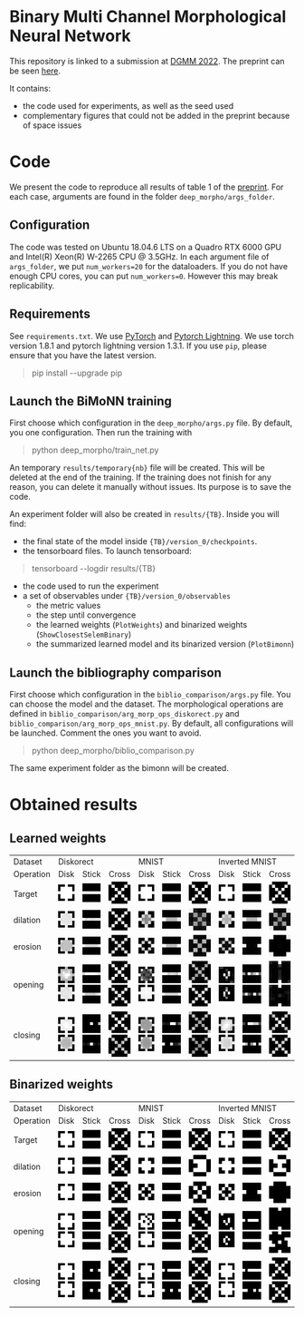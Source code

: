# Binary Multi Channel Morphological Neural Network

This repository is linked to a submission at [DGMM 2022](https://dgmm2022.sciencesconf.org/). The preprint can be seen [here](https://arxiv.org/abs/2204.08768).

It contains:
- the code used for experiments, as well as the seed used
- complementary figures that could not be added in the preprint because of space issues

# Code

We present the code to reproduce all results of table 1 of the [preprint](https://arxiv.org/abs/2204.08768). For each case, arguments are found in the folder `deep_morpho/args_folder`.

## Configuration
The code was tested on Ubuntu 18.04.6 LTS on a Quadro RTX 6000 GPU and Intel(R) Xeon(R) W-2265 CPU @ 3.5GHz. In each argument file of `args_folder`, we put `num_workers=20` for the dataloaders. If you do not have enough CPU cores, you can put `num_workers=0`. However this may break replicability.

## Requirements

See `requirements.txt`. We use [PyTorch](https://pytorch.org/) and [Pytorch Lightning](https://pytorch-lightning.readthedocs.io/en/latest/).
We use torch version 1.8.1 and pytorch lightning version 1.3.1.
If you use `pip`, please ensure that you have the latest version.
>pip install --upgrade pip


## Launch the BiMoNN training
First choose which configuration in the `deep_morpho/args.py` file. By default, you one configuration.  Then run the training with
>python deep_morpho/train_net.py

An temporary `results/temporary{nb}` file will be created. This will be deleted at the end of the training. If the training does not finish for any reason, you can delete it manually without issues. Its purpose is to save the code.

An experiment folder will also be created in `results/{TB}`. Inside you will find: 
- the final state of the model inside `{TB}/version_0/checkpoints`.
- the tensorboard files. To launch tensorboard: 
>tensorboard --logdir results/{TB}
- the code used to run the experiment
- a set of observables under `{TB}/version_0/observables`
    - the metric values
    - the step until convergence
    - the learned weights (`PlotWeights`) and binarized weights (`ShowClosestSelemBinary`)
    - the summarized learned model and its binarized version (`PlotBimonn`)

## Launch the bibliography comparison
First choose which configuration in the `biblio_comparison/args.py` file. You can choose the model and the dataset. The morphological operations are defined in `biblio_comparison/arg_morp_ops_diskorect.py` and `biblio_comparison/arg_morp_ops_mnist.py`. By default, all configurations will be launched. Comment the ones you want to avoid.
>python deep_morpho/biblio_comparison.py

The same experiment folder as the bimonn will be created.

# Obtained results

## Learned weights

<table>
    <tr>
        <td>
            Dataset
        </td>
        <td colspan="3">
            Diskorect
        </td>
        <td colspan="3">
            MNIST
        </td>
        <td colspan="3">
            Inverted MNIST
        </td>
    </tr>
    <tr>
        <td>
            Operation
        </td>
        <td> Disk </td><td> Stick</td> <td> Cross</td> <td> Disk </td><td> Stick</td> <td> Cross</td> <td> Disk </td><td> Stick</td> <td> Cross</td>
    </tr>
    <tr>
        <td>Target</td>
        <td><img src="./images/weights_png/dgmm_2022/true_disk7.png"></img></td><td><img src="./images/weights_png/dgmm_2022/true_hstick7.png"></img></td><td><img src="./images/weights_png/dgmm_2022/true_dcross7.png"></img></td>
        <td><img src="./images/weights_png/dgmm_2022/true_disk7.png"></img></td><td><img src="./images/weights_png/dgmm_2022/true_hstick7.png"></img></td><td><img src="./images/weights_png/dgmm_2022/true_dcross7.png"></img></td>
        <td><img src="./images/weights_png/dgmm_2022/true_disk7.png"></img></td><td><img src="./images/weights_png/dgmm_2022/true_hstick7.png"></img></td><td><img src="./images/weights_png/dgmm_2022/true_dcross7.png"></img></td>
    </tr>
    <tr>
        <td>dilation</td>
        <td><img src="./images/weights_png/dgmm_2022/diskorect_dilation_disk.png"></img></td><td><img src="./images/weights_png/dgmm_2022/diskorect_dilation_hstick.png"></img></td><td><img src="./images/weights_png/dgmm_2022/diskorect_dilation_dcross.png"></img></td>
        <td><img src="./images/weights_png/dgmm_2022/mnist_dilation_disk.png"></img></td><td><img src="./images/weights_png/dgmm_2022/mnist_dilation_hstick.png"></img></td><td><img src="./images/weights_png/dgmm_2022/mnist_dilation_dcross.png"></img></td>
        <td><img src="./images/weights_png/dgmm_2022/inverted_mnist_dilation_disk.png"></img></td><td><img src="./images/weights_png/dgmm_2022/inverted_mnist_dilation_hstick.png"></img></td><td><img src="./images/weights_png/dgmm_2022/inverted_mnist_dilation_dcross.png"></img></td>
    </tr>
    <tr>
        <td>erosion</td>
        <td><img src="./images/weights_png/dgmm_2022/diskorect_erosion_disk.png"></img></td><td><img src="./images/weights_png/dgmm_2022/diskorect_erosion_hstick.png"></img></td><td><img src="./images/weights_png/dgmm_2022/diskorect_erosion_dcross.png"></img></td>
        <td><img src="./images/weights_png/dgmm_2022/mnist_erosion_disk.png"></img></td><td><img src="./images/weights_png/dgmm_2022/mnist_erosion_hstick.png"></img></td><td><img src="./images/weights_png/dgmm_2022/mnist_erosion_dcross.png"></img></td>
        <td><img src="./images/weights_png/dgmm_2022/inverted_mnist_erosion_disk.png"></img></td><td><img src="./images/weights_png/dgmm_2022/inverted_mnist_erosion_hstick.png"></img></td><td><img src="./images/weights_png/dgmm_2022/inverted_mnist_erosion_dcross.png"></img></td>
    </tr>
    <tr>
        <td>opening</td>
        <td><img src="./images/weights_png/dgmm_2022/diskorect_opening_disk1.png"></img><img src="./images/weights_png/dgmm_2022/diskorect_opening_disk2.png"></img></td><td><img src="./images/weights_png/dgmm_2022/diskorect_opening_hstick1.png"></img><img src="./images/weights_png/dgmm_2022/diskorect_opening_hstick2.png"></img></td><td><img src="./images/weights_png/dgmm_2022/diskorect_opening_dcross1.png"></img><img src="./images/weights_png/dgmm_2022/diskorect_opening_dcross2.png"></img></td>
        <td><img src="./images/weights_png/dgmm_2022/mnist_opening_disk1.png"></img><img src="./images/weights_png/dgmm_2022/mnist_opening_disk2.png"></img></td><td><img src="./images/weights_png/dgmm_2022/mnist_opening_hstick1.png"></img><img src="./images/weights_png/dgmm_2022/mnist_opening_hstick2.png"></img></td><td><img src="./images/weights_png/dgmm_2022/mnist_opening_dcross1.png"></img><img src="./images/weights_png/dgmm_2022/mnist_opening_dcross2.png"></img></td>
        <td><img src="./images/weights_png/dgmm_2022/inverted_mnist_opening_disk1.png"></img><img src="./images/weights_png/dgmm_2022/inverted_mnist_opening_disk2.png"></img></td><td><img src="./images/weights_png/dgmm_2022/inverted_mnist_opening_hstick1.png"></img><img src="./images/weights_png/dgmm_2022/inverted_mnist_opening_hstick2.png"></img></td><td><img src="./images/weights_png/dgmm_2022/inverted_mnist_opening_dcross1.png"></img><img src="./images/weights_png/dgmm_2022/inverted_mnist_opening_dcross2.png"></img></td>
    </tr>
    <tr>
        <td>closing</td>
        <td><img src="./images/weights_png/dgmm_2022/diskorect_closing_disk1.png"></img><img src="./images/weights_png/dgmm_2022/diskorect_closing_disk2.png"></img></td><td><img src="./images/weights_png/dgmm_2022/diskorect_closing_hstick1.png"></img><img src="./images/weights_png/dgmm_2022/diskorect_closing_hstick2.png"></img></td><td><img src="./images/weights_png/dgmm_2022/diskorect_closing_dcross1.png"></img><img src="./images/weights_png/dgmm_2022/diskorect_closing_dcross2.png"></img></td>
        <td><img src="./images/weights_png/dgmm_2022/mnist_closing_disk1.png"></img><img src="./images/weights_png/dgmm_2022/mnist_closing_disk2.png"></img></td><td><img src="./images/weights_png/dgmm_2022/mnist_closing_hstick1.png"></img><img src="./images/weights_png/dgmm_2022/mnist_closing_hstick2.png"></img></td><td><img src="./images/weights_png/dgmm_2022/mnist_closing_dcross1.png"></img><img src="./images/weights_png/dgmm_2022/mnist_closing_dcross2.png"></img></td>
        <td><img src="./images/weights_png/dgmm_2022/inverted_mnist_closing_disk1.png"></img><img src="./images/weights_png/dgmm_2022/inverted_mnist_closing_disk2.png"></img></td><td><img src="./images/weights_png/dgmm_2022/inverted_mnist_closing_hstick1.png"></img><img src="./images/weights_png/dgmm_2022/inverted_mnist_closing_hstick2.png"></img></td><td><img src="./images/weights_png/dgmm_2022/inverted_mnist_closing_dcross1.png"></img><img src="./images/weights_png/dgmm_2022/inverted_mnist_closing_dcross2.png"></img></td>
    </tr>
</table>


## Binarized weights

<table>
    <tr>
        <td>
            Dataset
        </td>
        <td colspan="3">
            Diskorect
        </td>
        <td colspan="3">
            MNIST
        </td>
        <td colspan="3">
            Inverted MNIST
        </td>
    </tr>
    <tr>
        <td>
            Operation
        </td>
        <td> Disk </td><td> Stick</td> <td> Cross</td> <td> Disk </td><td> Stick</td> <td> Cross</td> <td> Disk </td><td> Stick</td> <td> Cross</td>
    </tr>
    <tr>
        <td>Target</td>
        <td><img src="./images/weights_png/dgmm_2022/true_disk7.png"></img></td><td><img src="./images/weights_png/dgmm_2022/true_hstick7.png"></img></td><td><img src="./images/weights_png/dgmm_2022/true_dcross7.png"></img></td>
        <td><img src="./images/weights_png/dgmm_2022/true_disk7.png"></img></td><td><img src="./images/weights_png/dgmm_2022/true_hstick7.png"></img></td><td><img src="./images/weights_png/dgmm_2022/true_dcross7.png"></img></td>
        <td><img src="./images/weights_png/dgmm_2022/true_disk7.png"></img></td><td><img src="./images/weights_png/dgmm_2022/true_hstick7.png"></img></td><td><img src="./images/weights_png/dgmm_2022/true_dcross7.png"></img></td>
    </tr>
    <tr>
        <td>dilation</td>
        <td><img src="./images/binarized_png/dgmm_2022/diskorect_dilation_disk.png"></img></td><td><img src="./images/binarized_png/dgmm_2022/diskorect_dilation_hstick.png"></img></td><td><img src="./images/binarized_png/dgmm_2022/diskorect_dilation_dcross.png"></img></td>
        <td><img src="./images/binarized_png/dgmm_2022/mnist_dilation_disk.png"></img></td><td><img src="./images/binarized_png/dgmm_2022/mnist_dilation_hstick.png"></img></td><td><img src="./images/binarized_png/dgmm_2022/mnist_dilation_dcross.png"></img></td>
        <td><img src="./images/binarized_png/dgmm_2022/inverted_mnist_dilation_disk.png"></img></td><td><img src="./images/binarized_png/dgmm_2022/inverted_mnist_dilation_hstick.png"></img></td><td><img src="./images/binarized_png/dgmm_2022/inverted_mnist_dilation_dcross.png"></img></td>
    </tr>
    <tr>
        <td>erosion</td>
        <td><img src="./images/binarized_png/dgmm_2022/diskorect_erosion_disk.png"></img></td><td><img src="./images/binarized_png/dgmm_2022/diskorect_erosion_hstick.png"></img></td><td><img src="./images/binarized_png/dgmm_2022/diskorect_erosion_dcross.png"></img></td>
        <td><img src="./images/binarized_png/dgmm_2022/mnist_erosion_disk.png"></img></td><td><img src="./images/binarized_png/dgmm_2022/mnist_erosion_hstick.png"></img></td><td><img src="./images/binarized_png/dgmm_2022/mnist_erosion_dcross.png"></img></td>
        <td><img src="./images/binarized_png/dgmm_2022/inverted_mnist_erosion_disk.png"></img></td><td><img src="./images/binarized_png/dgmm_2022/inverted_mnist_erosion_hstick.png"></img></td><td><img src="./images/binarized_png/dgmm_2022/inverted_mnist_erosion_dcross.png"></img></td>
    </tr>
    <tr>
        <td>opening</td>
        <td><img src="./images/binarized_png/dgmm_2022/diskorect_opening_disk1.png"></img><img src="./images/binarized_png/dgmm_2022/diskorect_opening_disk2.png"></img></td><td><img src="./images/binarized_png/dgmm_2022/diskorect_opening_hstick1.png"></img><img src="./images/binarized_png/dgmm_2022/diskorect_opening_hstick2.png"></img></td><td><img src="./images/binarized_png/dgmm_2022/diskorect_opening_dcross1.png"></img><img src="./images/binarized_png/dgmm_2022/diskorect_opening_dcross2.png"></img></td>
        <td><img src="./images/binarized_png/dgmm_2022/mnist_opening_disk1.png"></img><img src="./images/binarized_png/dgmm_2022/mnist_opening_disk2.png"></img></td><td><img src="./images/binarized_png/dgmm_2022/mnist_opening_hstick1.png"></img><img src="./images/binarized_png/dgmm_2022/mnist_opening_hstick2.png"></img></td><td><img src="./images/binarized_png/dgmm_2022/mnist_opening_dcross1.png"></img><img src="./images/binarized_png/dgmm_2022/mnist_opening_dcross2.png"></img></td>
        <td><img src="./images/binarized_png/dgmm_2022/inverted_mnist_opening_disk1.png"></img><img src="./images/binarized_png/dgmm_2022/inverted_mnist_opening_disk2.png"></img></td><td><img src="./images/binarized_png/dgmm_2022/inverted_mnist_opening_hstick1.png"></img><img src="./images/binarized_png/dgmm_2022/inverted_mnist_opening_hstick2.png"></img></td><td><img src="./images/binarized_png/dgmm_2022/inverted_mnist_opening_dcross1.png"></img><img src="./images/binarized_png/dgmm_2022/inverted_mnist_opening_dcross2.png"></img></td>
    </tr>
    <tr>
        <td>closing</td>
        <td><img src="./images/binarized_png/dgmm_2022/diskorect_closing_disk1.png"></img><img src="./images/binarized_png/dgmm_2022/diskorect_closing_disk2.png"></img></td><td><img src="./images/binarized_png/dgmm_2022/diskorect_closing_hstick1.png"></img><img src="./images/binarized_png/dgmm_2022/diskorect_closing_hstick2.png"></img></td><td><img src="./images/binarized_png/dgmm_2022/diskorect_closing_dcross1.png"></img><img src="./images/binarized_png/dgmm_2022/diskorect_closing_dcross2.png"></img></td>
        <td><img src="./images/binarized_png/dgmm_2022/mnist_closing_disk1.png"></img><img src="./images/binarized_png/dgmm_2022/mnist_closing_disk2.png"></img></td><td><img src="./images/binarized_png/dgmm_2022/mnist_closing_hstick1.png"></img><img src="./images/binarized_png/dgmm_2022/mnist_closing_hstick2.png"></img></td><td><img src="./images/binarized_png/dgmm_2022/mnist_closing_dcross1.png"></img><img src="./images/binarized_png/dgmm_2022/mnist_closing_dcross2.png"></img></td>
        <td><img src="./images/binarized_png/dgmm_2022/inverted_mnist_closing_disk1.png"></img><img src="./images/binarized_png/dgmm_2022/inverted_mnist_closing_disk2.png"></img></td><td><img src="./images/binarized_png/dgmm_2022/inverted_mnist_closing_hstick1.png"></img><img src="./images/binarized_png/dgmm_2022/inverted_mnist_closing_hstick2.png"></img></td><td><img src="./images/binarized_png/dgmm_2022/inverted_mnist_closing_dcross1.png"></img><img src="./images/binarized_png/dgmm_2022/inverted_mnist_closing_dcross2.png"></img></td>
    </tr>
</table>